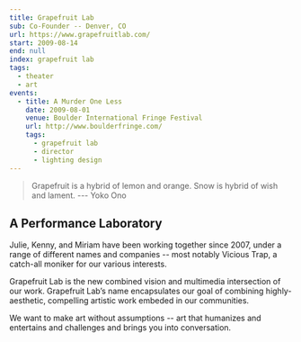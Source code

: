 ```yaml
---
title: Grapefruit Lab
sub: Co-Founder -- Denver, CO
url: https://www.grapefruitlab.com/
start: 2009-08-14
end: null
index: grapefruit lab
tags:
  - theater
  - art
events:
  - title: A Murder One Less
    date: 2009-08-01
    venue: Boulder International Fringe Festival
    url: http://www.boulderfringe.com/
    tags:
      - grapefruit lab
      - director
      - lighting design
---
```


> Grapefruit is a hybrid of lemon and orange.
> Snow is hybrid of wish and lament.
  --- Yoko Ono

## A Performance Laboratory

Julie, Kenny, and Miriam have been working together since 2007,
under a range of different names and companies --
most notably Vicious Trap,
a catch-all moniker for our various interests.

Grapefruit Lab is the new combined vision
and multimedia intersection of our work.
Grapefruit Lab’s name
encapsulates our goal of combining highly-aesthetic,
compelling artistic work embeded in our communities.

We want to make art without assumptions --
art that humanizes
and entertains
and challenges
and brings you into conversation.
